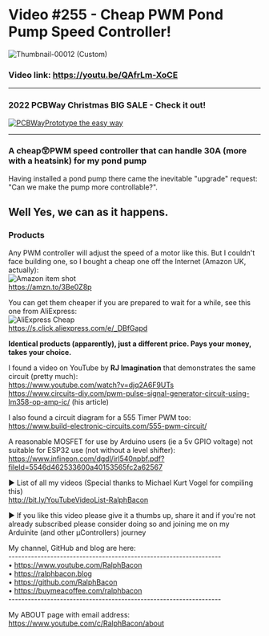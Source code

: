 # Video #255 - Cheap PWM Pond Pump Speed Controller!
![Thumbnail-00012 (Custom)](https://user-images.githubusercontent.com/20911308/205935935-e44f91d2-ef94-4abe-9c7c-0cd055ecd4b5.png)  
### Video link: https://youtu.be/QAfrLm-XoCE  
---
### 2022 PCBWay Christmas BIG SALE - Check it out!  
[![PCBWayPrototype the easy way](https://user-images.githubusercontent.com/20911308/205929208-4336f865-ff51-4a40-88ff-97fdf2be8d26.gif "PCBWay - the one stop prototyping shop")](https://pcbway.com)  
***    
### A cheap😲PWM speed controller that can handle 30A (more with  a heatsink) for my pond pump  

Having installed a pond pump there came the inevitable "upgrade" request: "Can we make the pump more controllable?".

## Well Yes, we can as it happens. 

### Products  
Any PWM controller will adjust the speed of a motor like this. But I couldn't face building one, so I bought a cheap one off the Internet (Amazon UK, actually):  
![Amazon item shot](https://user-images.githubusercontent.com/20911308/205930670-7a3f0da9-3c21-4d1c-988a-99b5f1b1d47e.png)  
https://amzn.to/3Be0Z8p

You can get them cheaper if you are prepared to wait for a while, see this one from AliExpress:  
![AliExpress Cheap](https://user-images.githubusercontent.com/20911308/205930878-363b7a11-a4b6-4550-8b6c-4348bce7e942.png)  
https://s.click.aliexpress.com/e/_DBfGapd  

**Identical products (apparently), just a different price. Pays your money, takes your choice.**  

I found a video on YouTube by **RJ Imagination** that demonstrates the same circuit (pretty much):  
https://www.youtube.com/watch?v=djq2A6F9UTs  
https://www.circuits-diy.com/pwm-pulse-signal-generator-circuit-using-lm358-op-amp-ic/ (his article)  

I also found a circuit diagram for a 555 Timer PWM too:  
https://www.build-electronic-circuits.com/555-pwm-circuit/  

A reasonable MOSFET for use by Arduino users (ie a 5v GPIO voltage) not suitable for ESP32 use (not without a level shifter):  
https://www.infineon.com/dgdl/irl540npbf.pdf?fileId=5546d462533600a40153565fc2a62567

► List of all my videos
(Special thanks to Michael Kurt Vogel for compiling this)  
http://bit.ly/YouTubeVideoList-RalphBacon

► If you like this video please give it a thumbs up, share it and if you're not already subscribed please consider doing so and joining me on my Arduinite (and other μControllers) journey

My channel, GitHub and blog are here:  
\------------------------------------------------------------------  
• https://www.youtube.com/RalphBacon  
• https://ralphbacon.blog  
• https://github.com/RalphBacon  
• https://buymeacoffee.com/ralphbacon  
\------------------------------------------------------------------

My ABOUT page with email address: https://www.youtube.com/c/RalphBacon/about
